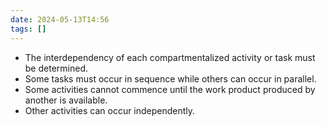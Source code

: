 ```yaml
---
date: 2024-05-13T14:56
tags: []
---
```

- The interdependency of each compartmentalized activity or task must be determined.
- Some tasks must occur in sequence while others can occur in parallel.
- Some activities cannot commence until the work product produced by another is available.
- Other activities can occur independently. 